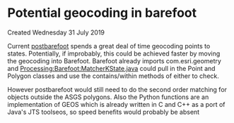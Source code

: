 # Potential geocoding in barefoot
Created Wednesday 31 July 2019

Current [postbarefoot](../postbarefoot.md) spends a great deal of time geocoding points to states. Potentially, if improbably, this could be achieved faster by moving the geocoding into Barefoot. Barefoot already imports com.esri.geometry and [Processing:Barefoot:MatcherKState.java](./MatcherKState.java.md) could pull in the Point and Polygon classes and use the contains/within methods of either to check.

However postbarefoot would still need to do the second order matching for objects outside the ASGS polygons. Also the Python functions are an implementation of GEOS which is already written in C and C++ as a port of Java's JTS toolseos, so speed benefits would probably be absent

